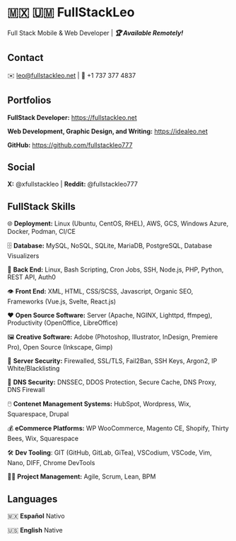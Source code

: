 # 🇲🇽 🇺🇲 FullStackLeo

Full Stack Mobile & Web Developer | _**🏆 Available Remotely!**_


## Contact

✉️ leo@fullstackleo.net | 📱 +1 737 377 4837


## Portfolios

**FullStack Developer:** https://fullstackleo.net

**Web Development, Graphic Design, and Writing:** https://idealeo.net

**GitHub:** https://github.com/fullstackleo777


## Social

**X:** @xfullstackleo | **Reddit:** @fullstackleo777


## FullStack Skills

🌐 **Deployment:** Linux (Ubuntu, CentOS, RHEL), AWS, GCS, Windows Azure, Docker, Podman, CI/CE

🗄️ **Database:** MySQL, NoSQL, SQLite, MariaDB, PostgreSQL, Database Visualizers

🧠 **Back End:** Linux, Bash Scripting, Cron Jobs, SSH, Node.js, PHP, Python, REST API, Auth0

👁️ **Front End:** XML, HTML, CSS/SCSS, Javascript, Organic SEO, Frameworks (Vue.js, Svelte, React.js)

❤️ **Open Source Software:** Server (Apache, NGINX, Lighttpd, ffmpeg), Productivity (OpenOffice, LibreOffice)

🖼️ **Creative Software:** Adobe (Photoshop, Illustrator, InDesign, Premiere Pro), Open Source (Inkscape, Gimp)

🔐 **Server Security:** Firewalled, SSL/TLS, Fail2Ban, SSH Keys, Argon2, IP White/Blacklisting

🔑 **DNS Security:** DNSSEC, DDOS Protection, Secure Cache, DNS Proxy, DNS Firewall

🖱️ **Contenet Management Systems:** HubSpot, Wordpress, Wix, Squarespace, Drupal

💰 **eCommerce Platforms:** WP WooCommerce, Magento CE, Shopify, Thirty Bees, Wix, Squarespace

🛠️ **Dev Tooling**: GIT (GitHub, GitLab, GiTea), VSCodium, VSCode, Vim, Nano, DIFF, Chrome DevTools

👨‍💼 **Project Management:** Agile, Scrum, Lean, BPM


## Languages

🇲🇽 **Español** Nativo

🇺🇸 **English** Native
